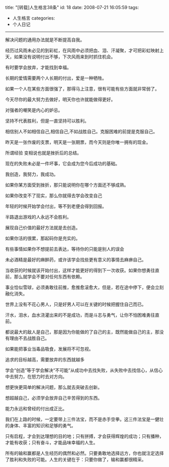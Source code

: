 title: "[转载]人生格言38条"
id: 18
date: 2008-07-21 16:05:59
tags: 
- 人生格言
categories: 
- 个人日记
---

解决问题的通用办法就是不断提高自我。

经历过风雨未必见的到彩虹，在风雨中必须把血、泪、汗凝聚，才可把彩虹映射上天，如果没有说明付出不够，下次风雨来到时抓住机会。

有时要学会放弃，才能找到幸福。

长期的爱情需要两个人长期的付出，爱是一种牺牲。

如果一个人在某些方面很强了，那得马上注意，很有可能有些方面就非常弱了。

今天尽你的最大努力去做好，明天你也许就能做得更好。

对强者的嘲笑是内心的妒忌。

坚持不代表胜利，但是一直坚持可以胜利。

相信别人不如相信自己,相信自己,不如战胜自己。克服困难的前提是克服自己。

昨天是一张作废的支票，明天是一张期票，而今天则是你唯一拥有的现金。

所谓经验 变相说也就是挫折后的总结。

现在的失败未必是一件坏事，它会成为您今后成功的基础。

我创造，我努力，我成功。

如果你某方面受到挫折，那只能说明你在哪个方面还不够成熟。

如果你改变不了现实，那么你就得去学会改变自己

年轻的时候开始学会付出，等不到老便会得到回报。

半路退出游戏的人永远不会胜利。

展现自己价值的最好方法就是去创造。

如果你活的很累，那起码你是充实的。

有些事情如果你不想提前去表达，等待你的只能是别人的误会

未必酒精是最好的麻醉药，或许该学会找些更有意义的事情去麻痹自己。

当收获的时候就该开始付出，这样才能更好的得到下一次收获。如果你想勇往直前，那么就学会不要对任何东西有依赖。

事业恰似雪球，必须勇敢往前推，愈推愈滚愈大，但是，若在途中停下，便会立刻融化消失。

世界上没有不花心男人，只是好男人可以在关键的时候把握住自己而已。

汗水，泪水，血水浇灌出来的不是成功，而是斗志与勇气，让你不怕困难勇往直前。

都说最大的敌人是自己，那是因为你能做的了自己的主，既然能做自己的主，那没有理由不去战胜自己。

如果能把事业当毒品吸食，发展将不可忽视。

追求的目标越高，需要放弃的东西就越多

学会“创造”等于学会解决“不可能”从成功中去找失败，从失败中去找信心，从信心中去努力，在怒力时去对方向。

想更快更简单的解决问题，那么就去突破去创新。

想超越自己，必须学会放弃自己辛苦得到的东西。

能力永远和曾经的付出成正比。

我们在上路的时候，一定要带上三件法宝，而不是赤手空拳。这三件法宝是一健壮的身体、丰富的知识和足够的勇气。

只有启程，才会到达理想的目的地；只有拼搏，才会获得辉煌的成功；只有播种，才能有收获；只有奋斗，才能品味幸福的人生。

所有的输和赢都是人生经历的偶然和必然。只要勇敢地选择远方，你也就注定选择了胜利和失败的可能。人生的关键在于：只要你做了，输和赢都很精采。